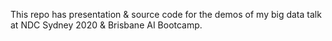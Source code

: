 This repo has presentation & source code for the demos of my big data talk at NDC Sydney 2020 & Brisbane AI Bootcamp.